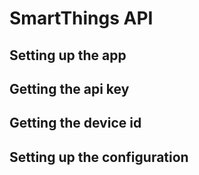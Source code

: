# SmartThings API

## Setting up the app

## Getting the api key

## Getting the device id

## Setting up the configuration